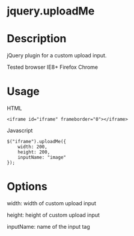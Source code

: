 jquery.uploadMe
===============


Description
===============

jQuery plugin for a custom upload input.

Tested browser IE8+ Firefox Chrome

Usage
===============

HTML

	<iframe id="iframe" frameborder="0"></iframe>

Javascript

	$("iframe").uploadMe({
		width: 200,
		height: 200,
		inputName: "image"
	});

Options
===============

width: width of custom upload input

height: height of custom upload input

inputName: name of the input tag
